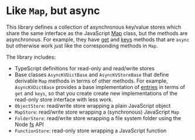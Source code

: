 # Like `Map`, but async

This library defines a collection of asynchronous key/value stores which share the same interface as the JavaScript [Map](https://developer.mozilla.org/en-US/docs/Web/JavaScript/Reference/Global_Objects/Map) class, but the methods are asynchronous. For example, they have [get](https://developer.mozilla.org/en-US/docs/Web/JavaScript/Reference/Global_Objects/Map/get) and [keys](https://developer.mozilla.org/en-US/docs/Web/JavaScript/Reference/Global_Objects/Map/keys) methods that are `async` but otherwise work just like the corresponding methods in `Map`.

The library includes:

- TypeScript definitions for read-only and read/write stores
- Base classes `AsyncKVDictBase` and `AsyncKVStoreBase` that define derivable `Map` methods in terms of other methods. For example, `AsyncKVDictBase` provides a base implementation of [entries](https://developer.mozilla.org/en-US/docs/Web/JavaScript/Reference/Global_Objects/Map/entries) in terms of `get` and `keys`, so that you create create new implementations of the read-only store interface with less work.
- `ObjectStore`: read/write store wrapping a plain JavaScript object
- `MapStore`: read/write store wrapping a (synchronous) JavaScript `Map`
- `FolderStore`: read/write store wrapping a file system folder using the Node [fs](https://nodejs.org/api/fs.html) API
- `FunctionStore`: read-only store wrapping a JavaScript function
